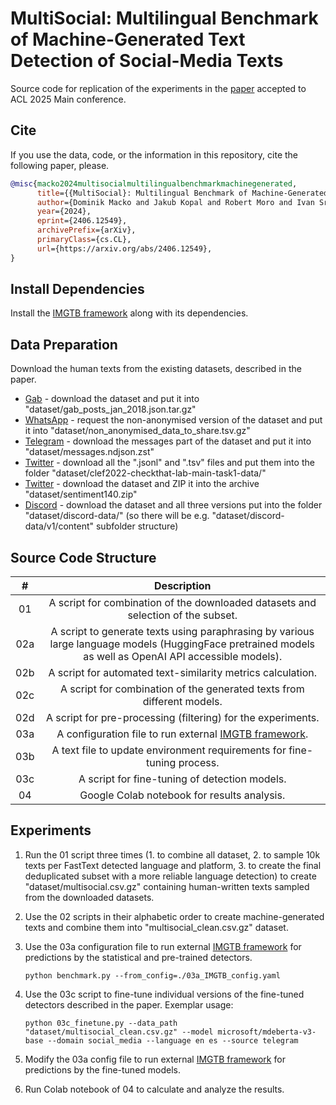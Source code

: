 # MultiSocial: Multilingual Benchmark of Machine-Generated Text Detection of Social-Media Texts
Source code for replication of the experiments in the [paper](https://arxiv.org/abs/2406.12549) accepted to ACL 2025 Main conference.

## Cite
If you use the data, code, or the information in this repository, cite the following paper, please<!-- (also available on [arXiv](https://arxiv.org/abs/2406.12549))-->.
```bibtex
@misc{macko2024multisocialmultilingualbenchmarkmachinegenerated,
      title={{MultiSocial}: Multilingual Benchmark of Machine-Generated Text Detection of Social-Media Texts}, 
      author={Dominik Macko and Jakub Kopal and Robert Moro and Ivan Srba},
      year={2024},
      eprint={2406.12549},
      archivePrefix={arXiv},
      primaryClass={cs.CL},
      url={https://arxiv.org/abs/2406.12549}, 
}
```

## Install Dependencies
Install the [IMGTB framework](https://github.com/kinit-sk/IMGTB) along with its dependencies.

## Data Preparation
Download the human texts from the existing datasets, described in the paper.
- [Gab](https://zenodo.org/records/1418347) - download the dataset and put it into "dataset/gab_posts_jan_2018.json.tar.gz"
- [WhatsApp](https://github.com/gvrkiran/whatsapp-public-groups) - request the non-anonymised version of the dataset and put it into "dataset/non_anonymised_data_to_share.tsv.gz"
- [Telegram](https://zenodo.org/records/3607497) - download the messages part of the dataset and put it into "dataset/messages.ndjson.zst"
- [Twitter](https://gitlab.com/checkthat_lab/clef2022-checkthat-lab/clef2022-checkthat-lab/-/tree/main/task1) - download all the ".jsonl" and ".tsv" files and put them into the folder "dataset/clef2022-checkthat-lab-main-task1-data/"
- [Twitter](https://www.kaggle.com/datasets/kazanova/sentiment140/data) - download the dataset and ZIP it into the archive "dataset/sentiment140.zip"
- [Discord](https://www.kaggle.com/datasets/jef1056/discord-data) - download the dataset and all three versions put into the folder "dataset/discord-data/" (so there will be e.g. "dataset/discord-data/v1/content" subfolder structure)

## Source Code Structure
| # | Description |
| :-: | :-: |
| 01 | A script for combination of the downloaded datasets and selection of the subset. |
| 02a | A script to generate texts using paraphrasing by various large language models (HuggingFace pretrained models as well as OpenAI API accessible models). |
| 02b | A script for automated text-similarity metrics calculation. |
| 02c | A script for combination of the generated texts from different models. |
| 02d | A script for pre-processing (filtering) for the experiments. |
| 03a | A configuration file to run external [IMGTB framework](https://github.com/kinit-sk/IMGTB). |
| 03b | A text file to update environment requirements for fine-tuning process. |
| 03c | A script for fine-tuning of detection models.|
| 04 | Google Colab notebook for results analysis. |

## Experiments
1. Run the 01 script three times (1. to combine all dataset, 2. to sample 10k texts per FastText detected language and platform, 3. to create the final deduplicated subset with a more reliable language detection) to create "dataset/multisocial.csv.gz" containing human-written texts sampled from the downloaded datasets.

2. Use the 02 scripts in their alphabetic order to create machine-generated texts and combine them into "multisocial_clean.csv.gz" dataset.

3. Use the 03a configuration file to run external [IMGTB framework](https://github.com/kinit-sk/IMGTB) for predictions by the statistical and pre-trained detectors.
   ```
   python benchmark.py --from_config=./03a_IMGTB_config.yaml
   ```
5. Use the 03c script to fine-tune individual versions of the fine-tuned detectors described in the paper. Exemplar usage:
   ```
   python 03c_finetune.py --data_path "dataset/multisocial_clean.csv.gz" --model microsoft/mdeberta-v3-base --domain social_media --language en es --source telegram
   ```
6. Modify the 03a config file to run external [IMGTB framework](https://github.com/kinit-sk/IMGTB) for predictions by the fine-tuned models.

7. Run Colab notebook of 04 to calculate and analyze the results.
